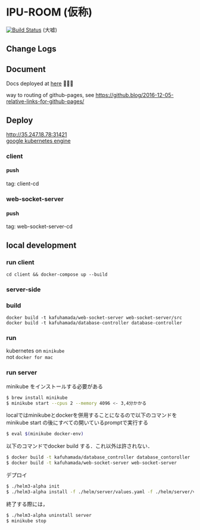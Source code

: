 # IPU-ROOM (仮称)
[![Build Status](https://travis-ci.org/i-pu/ipu.svg?branch=master)](https://travis-ci.org/i-pu/ipu) (大嘘)

## Change Logs

## Document
Docs deployed at [here](https://i-pu.github.io/ipu/index.html) 🎉🎉🎉 

way to routing of github-pages, see <https://github.blog/2016-12-05-relative-links-for-github-pages/>

## Deploy
http://35.247.18.78:31421  
[google kubernetes engine](https://cloud.google.com/kubernetes-engine/)
### client
#### push
tag: client-cd

### web-socket-server
#### push
tag: web-socket-server-cd

## local development
### run client
```
cd client && docker-compose up --build
```

### server-side
### build

```
docker build -t kafuhamada/web-socket-server web-socket-server/src
docker build -t kafuhamada/database-controller database-controller
```
### run
kubernetes on `minikube`  
not `docker for mac`

### run server
minikube をインストールする必要がある
```bash
$ brew install minikube
$ minikube start --cpus 2 --memory 4096 <- 3,4分かかる
```
localではminikubeとdockerを併用することになるので以下のコマンドを
minikube start の後にすべての開いているpromptで実行する
```bash
$ eval $(minikube docker-env)
```
以下のコマンドでdocker build する．これ以外は許されない．
```bash
$ docker build -t kafuhamada/database_controller database_contoroller
$ docker build -t kafuhamada/web-socket-server web-socket-server 
```
デプロイ
```bash
$ ./helm3-alpha init
$ ./helm3-alpha install -f ./helm/server/values.yaml -f ./helm/server/values.local.yaml server ./helm/server
```

終了する際には，
```bash
$ ./helm3-alpha uninstall server
$ minikube stop
```
